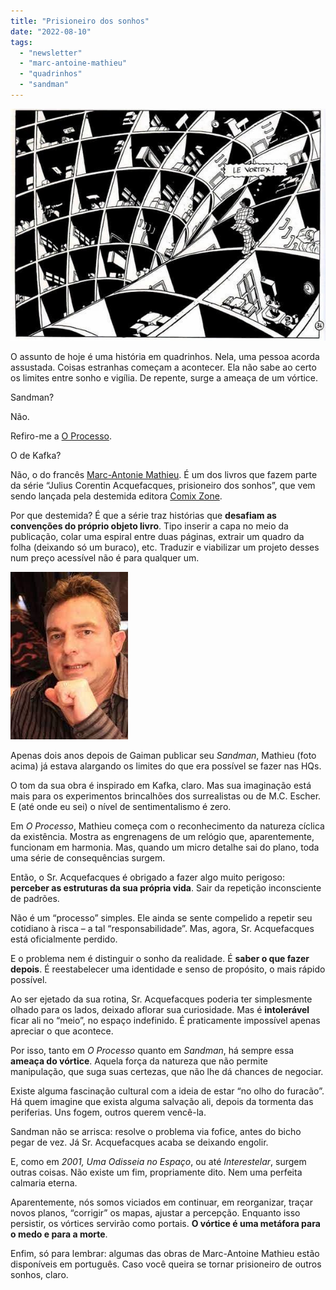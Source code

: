 ```yaml
---
title: "Prisioneiro dos sonhos"
date: "2022-08-10"
tags: 
  - "newsletter"
  - "marc-antoine-mathieu"
  - "quadrinhos"
  - "sandman"
---
```


![vortex(1).jpg](images/8ff32944-a0af-412f-89e0-cb722241fcaa.jpg)

O assunto de hoje é uma história em quadrinhos. Nela, uma pessoa acorda assustada. Coisas estranhas começam a acontecer. Ela não sabe ao certo os limites entre sonho e vigília. De repente, surge a ameaça de um vórtice.

Sandman?

Não.

Refiro-me a [O Processo](https://www.amazon.com.br/Prisioneiro-dos-Sonhos-Vol-Processo/dp/6500459342?crid=3175ZYINXNE3G&keywords=marc-antoine+mathieu&qid=1660053043&sprefix=marc-a%2Caps%2C283&sr=8-1&linkCode=ll1&tag=eduf-20&linkId=aff9b4f90dda194f8d71da1f4bf40c28&language=pt_BR&ref_=as_li_ss_tl).

O de Kafka?

Não, o do francês [Marc-Antonie Mathieu](https://pt.frwiki.wiki/wiki/Marc-Antoine_Mathieu). É um dos livros que fazem parte da série “Julius Corentin Acquefacques, prisioneiro dos sonhos”, que vem sendo lançada pela destemida editora [Comix Zone](https://linktr.ee/canalcomixzone).

Por que destemida? É que a série traz histórias que **desafiam as convenções do próprio objeto livro**. Tipo inserir a capa no meio da publicação, colar uma espiral entre duas páginas, extrair um quadro da folha (deixando só um buraco), etc. Traduzir e viabilizar um projeto desses num preço acessível não é para qualquer um.

![mar-antoine(1).jpg](images/7abf45ef-c13d-4bbd-bf80-7819fdf329e6.jpg)

Apenas dois anos depois de Gaiman publicar seu _Sandman_, Mathieu (foto acima) já estava alargando os limites do que era possível se fazer nas HQs.

O tom da sua obra é inspirado em Kafka, claro. Mas sua imaginação está mais para os experimentos brincalhões dos surrealistas ou de M.C. Escher. E (até onde eu sei) o nível de sentimentalismo é zero.

Em _O Processo_, Mathieu começa com o reconhecimento da natureza cíclica da existência. Mostra as engrenagens de um relógio que, aparentemente, funcionam em harmonia. Mas, quando um micro detalhe sai do plano, toda uma série de consequências surgem.

Então, o Sr. Acquefacques é obrigado a fazer algo muito perigoso: **perceber as estruturas da sua própria vida**. Sair da repetição inconsciente de padrões.

Não é um “processo” simples. Ele ainda se sente compelido a repetir seu cotidiano à risca – a tal “responsabilidade”. Mas, agora, Sr. Acquefacques está oficialmente perdido.

E o problema nem é distinguir o sonho da realidade. É **saber o que fazer depois**. É reestabelecer uma identidade e senso de propósito, o mais rápido possível.

Ao ser ejetado da sua rotina, Sr. Acquefacques poderia ter simplesmente olhado para os lados, deixado aflorar sua curiosidade. Mas é **intolerável** ficar ali no “meio”, no espaço indefinido. É praticamente impossível apenas apreciar o que acontece.

Por isso, tanto em _O Processo_ quanto em _Sandman_, há sempre essa **ameaça do vórtice**. Aquela força da natureza que não permite manipulação, que suga suas certezas, que não lhe dá chances de negociar.

Existe alguma fascinação cultural com a ideia de estar “no olho do furacão”. Há quem imagine que exista alguma salvação ali, depois da tormenta das periferias. Uns fogem, outros querem vencê-la.

Sandman não se arrisca: resolve o problema via fofice, antes do bicho pegar de vez. Já Sr. Acquefacques acaba se deixando engolir.

E, como em _2001, Uma Odisseia no Espaço_, ou até _Interestelar_, surgem outras coisas. Não existe um fim, propriamente dito. Nem uma perfeita calmaria eterna.

Aparentemente, nós somos viciados em continuar, em reorganizar, traçar novos planos, “corrigir” os mapas, ajustar a percepção. Enquanto isso persistir, os vórtices servirão como portais. **O vórtice é uma metáfora para o medo e para a morte**.

Enfim, só para lembrar: algumas das obras de Marc-Antoine Mathieu estão disponíveis em português. Caso você queira se tornar prisioneiro de outros sonhos, claro.
